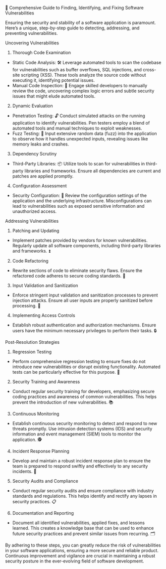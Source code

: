 📘 Comprehensive Guide to Finding, Identifying, and Fixing Software Vulnerabilities

Ensuring the security and stability of a software application is paramount. Here’s a unique, step-by-step guide to detecting, addressing, and preventing vulnerabilities.

Uncovering Vulnerabilities

1. Thorough Code Examination
- Static Code Analysis: 🛠️ Leverage automated tools to scan the codebase for vulnerabilities such as buffer overflows, SQL injections, and cross-site scripting (XSS). These tools analyze the source code without executing it, identifying potential issues.
- Manual Code Inspection: 👀 Engage skilled developers to manually review the code, uncovering complex logic errors and subtle security issues that might elude automated tools.

2. Dynamic Evaluation
- Penetration Testing: 🔓 Conduct simulated attacks on the running application to identify vulnerabilities. Pen testers employ a blend of automated tools and manual techniques to exploit weaknesses.
- Fuzz Testing: 🎲 Input extensive random data (fuzz) into the application to observe how it handles unexpected inputs, revealing issues like memory leaks and crashes.

3. Dependency Scrutiny
- Third-Party Libraries: 📦 Utilize tools to scan for vulnerabilities in third-party libraries and frameworks. Ensure all dependencies are current and patches are applied promptly.

4. Configuration Assessment
- Security Configuration: 🔧 Review the configuration settings of the application and the underlying infrastructure. Misconfigurations can lead to vulnerabilities such as exposed sensitive information and unauthorized access.

Addressing Vulnerabilities

1. Patching and Updating
- Implement patches provided by vendors for known vulnerabilities. Regularly update all software components, including third-party libraries and frameworks. ⏫

2. Code Refactoring
- Rewrite sections of code to eliminate security flaws. Ensure the refactored code adheres to secure coding standards. 📝

3. Input Validation and Sanitization
- Enforce stringent input validation and sanitization processes to prevent injection attacks. Ensure all user inputs are properly sanitized before processing. 🚧

4. Implementing Access Controls
- Establish robust authentication and authorization mechanisms. Ensure users have the minimum necessary privileges to perform their tasks. 🔒

Post-Resolution Strategies

1. Regression Testing
- Perform comprehensive regression testing to ensure fixes do not introduce new vulnerabilities or disrupt existing functionality. Automated tests can be particularly effective for this purpose. 🔁

2. Security Training and Awareness
- Conduct regular security training for developers, emphasizing secure coding practices and awareness of common vulnerabilities. This helps prevent the introduction of new vulnerabilities. 📚

3. Continuous Monitoring
- Establish continuous security monitoring to detect and respond to new threats promptly. Use intrusion detection systems (IDS) and security information and event management (SIEM) tools to monitor the application. 🕵️

4. Incident Response Planning
- Develop and maintain a robust incident response plan to ensure the team is prepared to respond swiftly and effectively to any security incidents. 🚨

5. Security Audits and Compliance
- Conduct regular security audits and ensure compliance with industry standards and regulations. This helps identify and rectify any lapses in security practices. 📋

6. Documentation and Reporting
- Document all identified vulnerabilities, applied fixes, and lessons learned. This creates a knowledge base that can be used to enhance future security practices and prevent similar issues from recurring. 🗂️

By adhering to these steps, you can greatly reduce the risk of vulnerabilities in your software applications, ensuring a more secure and reliable product. Continuous improvement and vigilance are crucial in maintaining a robust security posture in the ever-evolving field of software development.

